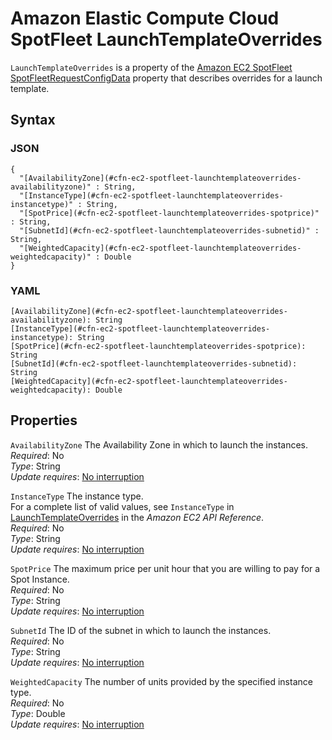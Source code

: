 # Amazon Elastic Compute Cloud SpotFleet LaunchTemplateOverrides<a name="aws-properties-ec2-spotfleet-launchtemplateoverrides"></a>

`LaunchTemplateOverrides` is a property of the [Amazon EC2 SpotFleet SpotFleetRequestConfigData](aws-properties-ec2-spotfleet-spotfleetrequestconfigdata.md) property that describes overrides for a launch template\.

## Syntax<a name="w13ab1c21c10d111d118c49b5"></a>

### JSON<a name="aws-properties-ec2-spotfleet-launchtemplateoverrides-syntax.json"></a>

```
{
  "[AvailabilityZone](#cfn-ec2-spotfleet-launchtemplateoverrides-availabilityzone)" : String,
  "[InstanceType](#cfn-ec2-spotfleet-launchtemplateoverrides-instancetype)" : String,
  "[SpotPrice](#cfn-ec2-spotfleet-launchtemplateoverrides-spotprice)" : String,
  "[SubnetId](#cfn-ec2-spotfleet-launchtemplateoverrides-subnetid)" : String,
  "[WeightedCapacity](#cfn-ec2-spotfleet-launchtemplateoverrides-weightedcapacity)" : Double
}
```

### YAML<a name="aws-properties-ec2-spotfleet-launchtemplateoverrides-syntax.yaml"></a>

```
[AvailabilityZone](#cfn-ec2-spotfleet-launchtemplateoverrides-availabilityzone): String
[InstanceType](#cfn-ec2-spotfleet-launchtemplateoverrides-instancetype): String
[SpotPrice](#cfn-ec2-spotfleet-launchtemplateoverrides-spotprice): String
[SubnetId](#cfn-ec2-spotfleet-launchtemplateoverrides-subnetid): String
[WeightedCapacity](#cfn-ec2-spotfleet-launchtemplateoverrides-weightedcapacity): Double
```

## Properties<a name="w13ab1c21c10d111d118c49b7"></a>

`AvailabilityZone`  <a name="cfn-ec2-spotfleet-launchtemplateoverrides-availabilityzone"></a>
The Availability Zone in which to launch the instances\.  
*Required*: No  
*Type*: String  
*Update requires*: [No interruption](using-cfn-updating-stacks-update-behaviors.md#update-no-interrupt)

`InstanceType`  <a name="cfn-ec2-spotfleet-launchtemplateoverrides-instancetype"></a>
The instance type\.  
For a complete list of valid values, see `InstanceType` in [LaunchTemplateOverrides](https://docs.aws.amazon.com/AWSEC2/latest/APIReference/API_LaunchTemplateOverrides.html) in the *Amazon EC2 API Reference*\.  
*Required*: No  
*Type*: String  
*Update requires*: [No interruption](using-cfn-updating-stacks-update-behaviors.md#update-no-interrupt)

`SpotPrice`  <a name="cfn-ec2-spotfleet-launchtemplateoverrides-spotprice"></a>
The maximum price per unit hour that you are willing to pay for a Spot Instance\.  
*Required*: No  
*Type*: String  
*Update requires*: [No interruption](using-cfn-updating-stacks-update-behaviors.md#update-no-interrupt)

`SubnetId`  <a name="cfn-ec2-spotfleet-launchtemplateoverrides-subnetid"></a>
The ID of the subnet in which to launch the instances\.  
*Required*: No  
*Type*: String  
*Update requires*: [No interruption](using-cfn-updating-stacks-update-behaviors.md#update-no-interrupt)

`WeightedCapacity`  <a name="cfn-ec2-spotfleet-launchtemplateoverrides-weightedcapacity"></a>
The number of units provided by the specified instance type\.  
*Required*: No  
*Type*: Double  
*Update requires*: [No interruption](using-cfn-updating-stacks-update-behaviors.md#update-no-interrupt)